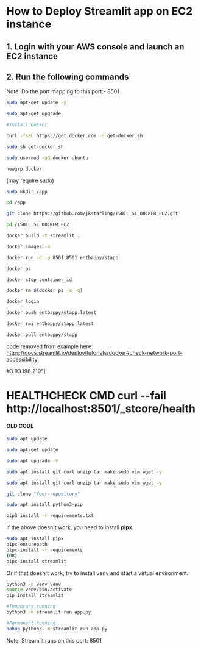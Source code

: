 # How to Deploy Streamlit app on EC2 instance

## 1. Login with your AWS console and launch an EC2 instance

## 2. Run the following commands

Note: Do the port mapping to this port:- 8501

```bash
sudo apt-get update -y

sudo apt-get upgrade

#Install Docker

curl -fsSL https://get.docker.com -o get-docker.sh

sudo sh get-docker.sh

sudo usermod -aG docker ubuntu

newgrp docker
```

(may require sudo)
```bash
sudo mkdir /app

cd /app

git clone https://github.com/jkstarling/T5OIL_SL_DOCKER_EC2.git

cd /T5OIL_SL_DOCKER_EC2

docker build -t streamlit .


```


```bash
docker images -a  
```

```bash
docker run -d -p 8501:8501 entbappy/stapp 
```

```bash
docker ps  
```

```bash
docker stop container_id
```

```bash
docker rm $(docker ps -a -q)
```

```bash
docker login 
```

```bash
docker push entbappy/stapp:latest 
```

```bash
docker rmi entbappy/stapp:latest
```

```bash
docker pull entbappy/stapp
```

code removed from example here: https://docs.streamlit.io/deploy/tutorials/docker#check-network-port-accessibility

#3.93.198.219"]

# HEALTHCHECK CMD curl --fail http://localhost:8501/_stcore/health








#### OLD CODE ####

```bash
sudo apt update
```


```bash
sudo apt-get update
```

```bash
sudo apt upgrade -y
```

```bash
sudo apt install git curl unzip tar make sudo vim wget -y
```

```bash
sudo apt install git curl unzip tar make sudo vim wget -y
```

```bash
git clone "Your-repository"
```

```bash
sudo apt install python3-pip
```

```bash
pip3 install -r requirements.txt
```

If the above doesn't work, you need to install **pipx**. 

```bash
sudo apt install pipx
pipx ensurepath
pipx install -r requirements
(OR)
pipx install streamlit
```

Or if that doesn't work, try to install venv and start a virtual environment. 
```bash
python3 -m venv venv
source venv/bin/activate
pip install streamlit
```


```bash
#Temporary running
python3 -m streamlit run app.py
```

```bash
#Permanent running
nohup python3 -m streamlit run app.py
```

Note: Streamlit runs on this port: 8501



